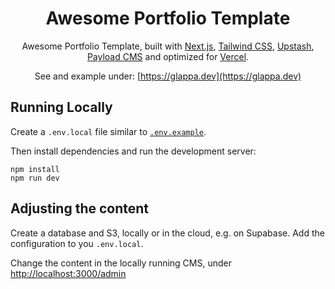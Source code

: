 <div align="center">
    <h1 align="center">Awesome Portfolio Template</h1>

Awesome Portfolio Template, built with [Next.js](https://nextjs.org/), [Tailwind CSS](https://tailwindcss.com/), [Upstash](https://upstash.com?ref=glappa.dev), [Payload CMS](https://payloadcms.com/) and optimized for [Vercel](https://vercel.com/).

See and example under: [https://glappa.dev](https://glappa.dev)

</div>

## Running Locally

Create a `.env.local` file similar to [`.env.example`](.env.example).

Then install dependencies and run the development server:

```sh-session
npm install
npm run dev
```

## Adjusting the content

Create a database and S3, locally or in the cloud, e.g. on Supabase. Add the configuration to you `.env.local`.

Change the content in the locally running CMS, under [http://localhost:3000/admin](http://localhost:3000/admin)
